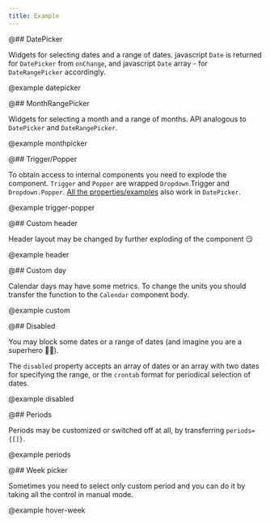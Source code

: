 ```yaml
---
title: Example
---
```


@## DatePicker

Widgets for selecting dates and a range of dates. javascript `Date` is returned for `DatePicker` from `onChange`, and javascript `Date` array - for `DateRangePicker` accordingly.

@example datepicker

@## MonthRangePicker

Widgets for selecting a month and a range of months. API analogous to `DatePicker` and `DateRangePicker`.

@example monthpicker

@## Trigger/Popper

To obtain access to internal components you need to explode the component. `Trigger` and `Popper` are wrapped `Dropdown`.Trigger and `Dropdown.Popper`. [All the properties/examples](/components/dropdown/) also work in `DatePicker`.

@example trigger-popper

@## Custom header

Header layout may be changed by further exploding of the component 😏

@example header

@## Custom day

Calendar days may have some metrics. To change the units you should transfer the function to the `Calendar` component body.

@example custom

@## Disabled

You may block some dates or a range of dates (and imagine you are a superhero 🕺🏻).

The `disabled` property accepts an array of dates or an array with two dates for specifying the range, or the `crontab` format for periodical selection of dates.

@example disabled

@## Periods

Periods may be customized or switched off at all, by transferring `periods={[]}`.

@example periods

@## Week picker

Sometimes you need to select only custom period and you can do it by taking all the control in manual mode.

@example hover-week
